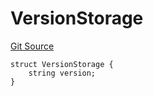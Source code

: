 # VersionStorage
[Git Source](https://github.com/thrackle-io/forte-rules-engine/blob/9e3814d522f1469f798bac69a12de09ee849e2da/src/protocol/diamond/VersionFacetLib.sol)


```solidity
struct VersionStorage {
    string version;
}
```

